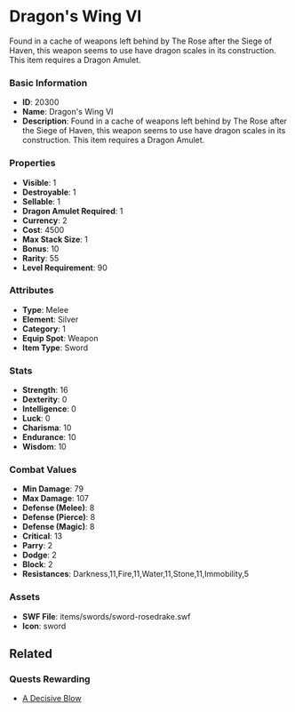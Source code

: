 # Dragon's Wing VI

Found in a cache of weapons left behind by The Rose after the Siege of Haven, this weapon seems to use have dragon scales in its construction. This item requires a Dragon Amulet.

### Basic Information

- **ID**: 20300
- **Name**: Dragon&#039;s Wing VI
- **Description**: Found in a cache of weapons left behind by The Rose after the Siege of Haven, this weapon seems to use have dragon scales in its construction. This item requires a Dragon Amulet.

### Properties

- **Visible**: 1
- **Destroyable**: 1
- **Sellable**: 1
- **Dragon Amulet Required**: 1
- **Currency**: 2
- **Cost**: 4500
- **Max Stack Size**: 1
- **Bonus**: 10
- **Rarity**: 55
- **Level Requirement**: 90

### Attributes

- **Type**: Melee
- **Element**: Silver
- **Category**: 1
- **Equip Spot**: Weapon
- **Item Type**: Sword

### Stats

- **Strength**: 16
- **Dexterity**: 0
- **Intelligence**: 0
- **Luck**: 0
- **Charisma**: 10
- **Endurance**: 10
- **Wisdom**: 10

### Combat Values

- **Min Damage**: 79
- **Max Damage**: 107
- **Defense (Melee)**: 8
- **Defense (Pierce)**: 8
- **Defense (Magic)**: 8
- **Critical**: 13
- **Parry**: 2
- **Dodge**: 2
- **Block**: 2
- **Resistances**: Darkness,11,Fire,11,Water,11,Stone,11,Immobility,5

### Assets

- **SWF File**: items/swords/sword-rosedrake.swf
- **Icon**: sword

## Related

### Quests Rewarding

- [A Decisive Blow](../quests/1055-a-decisive-blow.md)


